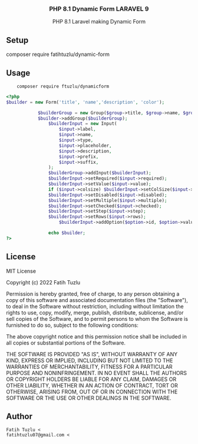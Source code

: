 <h3 align="center"> PHP 8.1 Dynamic Form LARAVEL 9<br></h3>

<p align="center">PHP 8.1 Laravel making Dynamic Form </p>

## Setup
composer require fatihtuzlu/dynamic-form

## Usage

        composer require ftuzlu/dynamicform

```php
<?php
$builder = new Form('title', 'name','description', 'color');

            $builderGroup = new Group($group->title, $group->name, $group->description, $group->color);
            $builder->addGroup($builderGroup);
                $builderInput = new Input(
                    $input->label,
                    $input->name,
                    $input->type,
                    $input->placeholder,
                    $input->description,
                    $input->prefix,
                    $input->suffix,
                );
                $builderGroup->addInput($builderInput);
                $builderInput->setRequired($input->required);
                $builderInput->setValue($input->value);
                if ($input->colsize) $builderInput->setColSize($input->colsize);
                $builderInput->setDisabled($input->disabled);
                $builderInput->setMultiple($input->multiple);
                $builderInput->setChecked($input->checked);
                $builderInput->setStep($input->step);
                $builderInput->setRows($input->rows);
                    $builderInput->addOption($option->id, $option->value);

                echo $builder;
?>
```


## License

MIT License

Copyright (c) 2022 Fatih Tuzlu

Permission is hereby granted, free of charge, to any person obtaining a copy
of this software and associated documentation files (the "Software"), to deal
in the Software without restriction, including without limitation the rights
to use, copy, modify, merge, publish, distribute, sublicense, and/or sell
copies of the Software, and to permit persons to whom the Software is
furnished to do so, subject to the following conditions:

The above copyright notice and this permission notice shall be included in all
copies or substantial portions of the Software.

THE SOFTWARE IS PROVIDED "AS IS", WITHOUT WARRANTY OF ANY KIND, EXPRESS OR
IMPLIED, INCLUDING BUT NOT LIMITED TO THE WARRANTIES OF MERCHANTABILITY,
FITNESS FOR A PARTICULAR PURPOSE AND NONINFRINGEMENT. IN NO EVENT SHALL THE
AUTHORS OR COPYRIGHT HOLDERS BE LIABLE FOR ANY CLAIM, DAMAGES OR OTHER
LIABILITY, WHETHER IN AN ACTION OF CONTRACT, TORT OR OTHERWISE, ARISING FROM,
OUT OF OR IN CONNECTION WITH THE SOFTWARE OR THE USE OR OTHER DEALINGS IN THE
SOFTWARE.

## Author

    Fatih Tuzlu <
    fatihtuzlu07@gmail.com <
